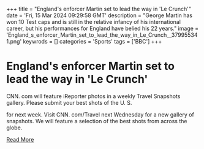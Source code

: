 +++
title = "England's enforcer Martin set to lead the way in 'Le Crunch'"
date = 'Fri, 15 Mar 2024 09:29:58 GMT'
description = "George Martin has won 10 Test caps and is still in the relative infancy of his international career, but his performances for England have belied his 22 years."
image = 'England_s_enforcer_Martin_set_to_lead_the_way_in_Le_Crunch__379955341.png'
keywrods =  []
categories = 'Sports'
tags = ['BBC']
+++

# England's enforcer Martin set to lead the way in 'Le Crunch'

CNN.
com will feature iReporter photos in a weekly Travel Snapshots gallery.
Please submit your best shots of the U.
S.

for next week.
Visit CNN.
com/Travel next Wednesday for a new gallery of snapshots.
We will feature a selection of the best shots from across the globe.


[Read More](https://www.bbc.co.uk/sport/rugby-union/68567305)
